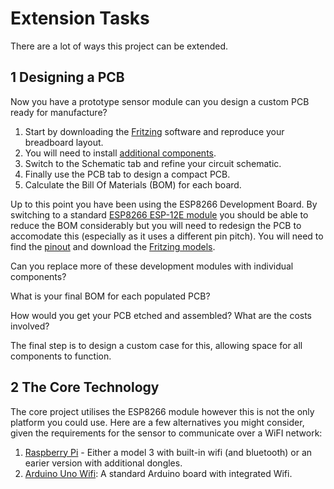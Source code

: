 
# Extension Tasks

There are a lot of ways this project can be extended.

## 1 Designing a PCB

Now you have a prototype sensor module can you design a custom PCB ready for manufacture?

1. Start by downloading the [Fritzing](http://fritzing.org/home/) software and reproduce your breadboard layout.
  1. You will need to install [additional components](https://github.com/squix78/esp8266-fritzing-parts).
2. Switch to the Schematic tab and refine your circuit schematic.
3. Finally use the PCB tab to design a compact PCB.
4. Calculate the Bill Of Materials (BOM) for each board.

Up to this point you have been using the ESP8266 Development Board. By switching to a standard [ESP8266 ESP-12E module](https://www.ebay.co.uk/itm/ESP-12E-ESP8266-IoT-WiFi-Transceiver-Module-Serial-Wireless/312008977197?hash=item48a52f2b2d:m:mAw165vfPXCDHslKmjRLRFg) you should be able to reduce the BOM considerably but you will need to redesign the PCB to accomodate this (especially as it uses a different pin pitch). You will need to find the [pinout](http://www.kloppenborg.net/images/blog/esp8266/esp8266-esp12e-specs.pdf) and download the [Fritzing models](https://github.com/ydonnelly/ESP8266_fritzing).

Can you replace more of these development modules with individual components?

What is your final BOM for each populated PCB?

How would you get your PCB etched and assembled? What are the costs involved?

The final step is to design a custom case for this, allowing space for all components to function.

## 2 The Core Technology

The core project utilises the ESP8266 module however this is not the only platform you could use. Here are a few alternatives you might consider, given the requirements for the sensor to communicate over a WiFI network:

1. [Raspberry Pi](https://www.raspberrypi.org/products/raspberry-pi-3-model-b/) - Either a model 3 with built-in wifi (and bluetooth) or an earier version with additional dongles.
2. [Arduino Uno Wifi](https://store.arduino.cc/arduino-uno-wifi): A standard Arduino board with integrated Wifi.
